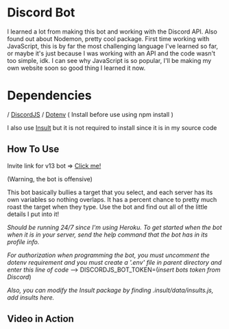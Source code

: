 # Discord Bot
I learned a lot from making this bot and working with the Discord API. Also found out about Nodemon, pretty cool package. First time working with JavaScript, this is by far the most challenging language I've learned so far, or maybe it's just because I was working with an API and the code wasn't too simple, idk. I can see why JavaScript is so popular, I'll be making my own website soon so good thing I learned it now. 

# Dependencies
/ [DiscordJS](https://www.npmjs.com/package/discord.js) / [Dotenv](https://www.npmjs.com/package/dotenv) ( Install before use using npm install )

I also use [Insult](https://www.npmjs.com/package/insult) but it is not required to install since it is in my source code

## How To Use
Invite link for v13 bot => [Click me!](https://discord.com/api/oauth2/authorize?client_id=879598602882785300&permissions=0&scope=bot%20applications.commands)

(Warning, the bot is offensive)

This bot basically bullies a target that you select, and each server has its own variables so nothing overlaps. It has a percent chance to pretty much roast the target when they type. Use the bot and find out all of the little details I put into it!

*Should be running 24/7 since I'm using Heroku. To get started when the bot when it is in your server, send the help command that the bot has in its profile info.*

*For authorization when programming the bot, you must uncomment the dotenv requirement and you must create a '.env' file in parent directory and enter this line of code*
--> DISCORDJS_BOT_TOKEN=(*insert bots token from Discord*)

*Also, you can modify the Insult package by finding .insult/data/insults.js, add insults here.*

## Video in Action

